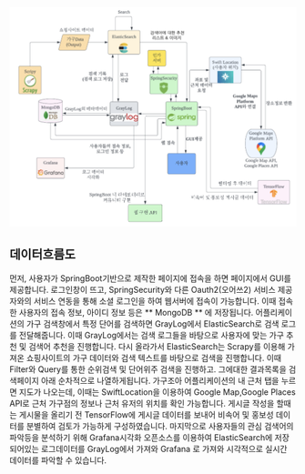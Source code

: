 ![](https://github.com/hs-1971193-keonheehan/OpenSource10_6/raw/keonheehan/10_6DFD%EB%8D%B0%EC%9D%B4%ED%84%B0%ED%9D%90%EB%A6%84%EB%8F%84.JPG?raw=true)

## 데이터흐름도

먼저, 사용자가 SpringBoot기반으로 제작한 페이지에 접속을 하면 페이지에서 GUI를 제공합니다. 
로그인창이 뜨고, SpringSecurity와 다른 Oauth2(오어쓰2) 서비스 제공자와의 서비스 연동을 통해 소셜 로그인을 하여 웹서버에 접속이 가능합니다. 
이때 접속한 사용자의 접속 정보, 아이디 정보 등은 ** MongoDB ** 에 저장됩니다. 
어플리케이션의 가구 검색창에서 특정 단어를 검색하면 GrayLog에서 ElasticSearch로 검색 로그를 전달해줍니다. 이때 GrayLog에서는 검색 로그들을 바탕으로 사용자에 맞는 가구 추천 및 검색어 추천을 진행합니다. 다시 올라가서 ElasticSearch는 Scrapy를 이용해 가져온 쇼핑사이트의 가구 데이터와 검색 텍스트를 바탕으로 검색을 진행합니다. 이때 Filter와 Query를 통한 순위검색 및 단어위주 검색을 진행하고. 그에대한 결과목록을 검색페이지 아래 순차적으로 나열하게됩니다. 가구조아 어플리케이션의 내 근처 탭을 누르면 지도가 나오는데, 이때는 SwiftLocation을 이용하여 Google Map,Google Places API로 근처 가구점의 정보나 근처 유저의 위치를 확인 가능합니다. 게시글 작성을 할때는 게시물을 올리기 전 TensorFlow에 게시글 데이터를 보내어 비속어 및 홍보성 데이터를 분별하여 검토가 가능하게 구성하였습니다.
마지막으로 사용자들의 관심 검색어의 파악등을 분석하기 위해 Grafana시각화 오픈소스를 이용하여 ElasticSearch에 저장되어있는 로그데이터를 GrayLog에서 가져와 Grafana 로 가져와 시각적으로 실시간 데이터를 파악할 수 있습니다.
